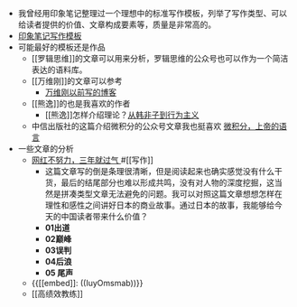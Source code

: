 - 我曾经用印象笔记整理过一个理想中的标准写作模板，列举了写作类型、可以给读者提供的价值、文章构成要素等，质量是非常高的。
- [印象笔记写作模板](https://app.yinxiang.com/shard/s63/nl/1/f6ab0a1a-d27d-4e6f-9a08-9fb4fb26fe12?title=%E5%86%99%E4%BD%9C%E6%A8%A1%E6%9D%BF)
- 可能最好的模板还是作品
    - [[罗辑思维]]的文章可以用来分析，罗辑思维的公众号也可以作为一个简洁表达的语料库。
    - [[万维刚]]的文章可以参考
        - [万维刚以前写的博客](https://www.geekonomics10000.com/page/2)
    - [[熊逸]]的也是我喜欢的作者
        - [[熊逸]]怎样介绍理论？[从韩非子到行为主义](https://app.yinxiang.com/shard/s63/nl/13797828/a4b756e4-d31b-4571-9a39-7e04036ac832/)
    - 中信出版社的这篇介绍微积分的公众号文章我也挺喜欢  [微积分，上帝的语言](https://app.yinxiang.com/shard/s63/nl/13797828/5a04362d-13da-4d23-9e22-e87729e83e90/)
- 一些文章的分析
    - [网红不努力，三年就过气 ](https://mp.weixin.qq.com/s?__biz=MTA3NDM1MzUwMQ==&mid=2652011971&idx=1&sn=30afccb9e48fb6a1d981c287be3280c0&chksm=73d07ff144a7f6e7f7a730e55d27a71344c8a4256aebab323b8ac9505d16253c1679b372d914)#[[写作]]
        - 这篇文章写的倒是条理很清晰，但是阅读起来也确实感觉没有什么干货，最后的结尾部分也难以形成共鸣，没有对人物的深度挖掘，这当然是拼凑类型文章无法避免的问题。我可以对照这篇文章想想怎样在理性和感性之间讲好日本的商业故事。通过日本的故事，我能够给今天的中国读者带来什么价值？
        - **01出道**
        - **02巅峰**
        - **03误判**
        - **04后浪**
        - **05 尾声**
    - {{[[embed]]: ((IuyOmsmab))}}
    - [[高绩效教练]]
